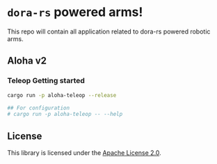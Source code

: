 # `dora-rs` powered arms!

This repo will contain all application related to dora-rs powered robotic arms.

## Aloha v2

### Teleop Getting started

```bash
cargo run -p aloha-teleop --release

## For configuration
# cargo run -p aloha-teleop -- --help
```

## License

This library is licensed under the [Apache License 2.0](./LICENSE).
